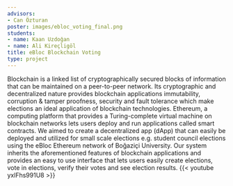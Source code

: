```yaml
---
advisors:
- Can Özturan
poster: images/ebloc_voting_final.png
students:
- name: Kaan Uzdoğan
- name: Ali Kireçligöl
title: eBloc Blockchain Voting
type: project
---
```


Blockchain is a linked list of cryptographically secured blocks of information that can be maintained on a peer-to-peer network. Its cryptographic and decentralized nature provides blockchain applications immutability, corruption & tamper proofness, security and fault tolerance which make elections an ideal application of blockchain technologies. Ethereum, a computing platform that provides a Turing-complete virtual machine on blockchain networks lets users deploy and run applications called smart contracts.
We aimed to create a decentralized app (dApp) that can easily be deployed and utilized for small scale elections e.g. student council elections using the eBloc Ethereum network of Boğaziçi University. Our system inherits the aforementioned features of blockchain applications and provides an easy to use interface that lets users easily create elections, vote in elections, verify their votes and see election results.
{{< youtube yxlFhs991U8 >}}